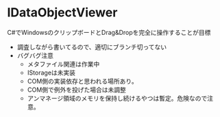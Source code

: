 # IDataObjectViewer
C#でWindowsのクリップボードとDrag&Dropを完全に操作することが目標

* 調査しながら書いてるので、適切にブランチ切ってない
* バグバグ注意
  * メタファイル関連は作業中
  * IStorageは未実装
  * COM側の実装依存と思われる場所あり。
  * COM側で例外を投げた場合は未調整
  * アンマネージ領域のメモリを保持し続けるやつは暫定。危険なので注意。
